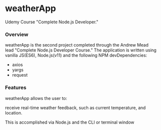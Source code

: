 # weatherApp

Udemy Course "Complete Node.js Developer."

<h3>Overview</h3>
<p>weatherApp is the second project completed through the Andrew Mead lead "Complete Node.js Developer Course." The application is written using vanilla JS(ES6), Node.js(v11) and the following NPM devDependencies:</p>
<ul>
  <li>axios</li>
  <li>yargs</li>
  <li>request</li>
</ul>

<h3>Features</h3>
<p>weatherApp allows the user to:</p>

receive real-time weather feedback, such as current temperature, and location.

This is accomplished via Node.js and the CLI or terminal window
